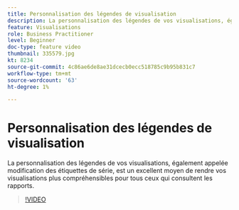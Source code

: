 ```yaml
---
title: Personnalisation des légendes de visualisation
description: La personnalisation des légendes de vos visualisations, également appelée modification des étiquettes de série, est un excellent moyen de rendre vos visualisations plus compréhensibles pour tous ceux qui consultent les rapports.
feature: Visualisations
role: Business Practitioner
level: Beginner
doc-type: feature video
thumbnail: 335579.jpg
kt: 8234
source-git-commit: 4c86ae6de8ae31dcecb0ecc518785c9b95b831c7
workflow-type: tm+mt
source-wordcount: '63'
ht-degree: 1%

---
```



# Personnalisation des légendes de visualisation

La personnalisation des légendes de vos visualisations, également appelée modification des étiquettes de série, est un excellent moyen de rendre vos visualisations plus compréhensibles pour tous ceux qui consultent les rapports.

>[!VIDEO](https://video.tv.adobe.com/v/335579/?quality=12&learn=on)
